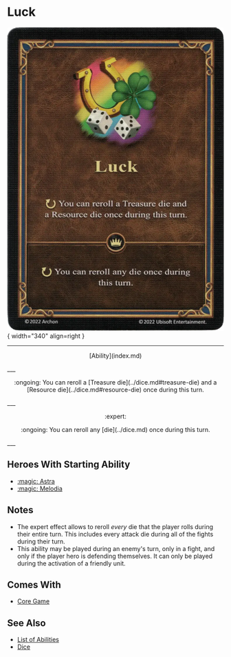 # Luck

![Luck](../assets/abilities-luck.webp){ width="340" align=right }

___
<p style="text-align: center;" markdown>[Ability](index.md)</p>
___
<p style="text-align: center;" markdown>:ongoing: You can reroll a [Treasure die](../dice.md#treasure-die) and a [Resource die](../dice.md#resource-die) once during this turn.</p>
___
<p style="text-align: center;" markdown> :expert: </p>

<p style="text-align: center;" markdown>:ongoing: You can reroll any [die](../dice.md) once during this turn.</p>
___


## Heroes With Starting Ability

- [:magic: Astra](../heroes/astra.md)
- [:magic: Melodia](../heroes/melodia.md)


## Notes

- The expert effect allows to reroll *every* die that the player rolls during their entire turn. This includes every attack die during all of the fights during their turn.
- This ability may be played during an enemy's turn, only in a fight, and only if the player hero is defending themselves. It can only be played during the activation of a friendly unit.


## Comes With

- [Core Game](../content/core_game.md)


## See Also

- [List of Abilities](index.md)
- [Dice](../dice.md)
